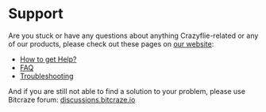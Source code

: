 Support
===

Are you stuck or have any questions about anything Crazyflie-related or any of our products, please check out these pages on [our website](https://www.bitcraze.io/):

* [How to get Help?](https://www.bitcraze.io/support/getting-help/)
* [FAQ](https://www.bitcraze.io/support/f-a-q/)
* [Troubleshooting](https://www.bitcraze.io/support/troubleshooting/)

And if you are still not able to find a solution to your problem, please use Bitcraze forum: [discussions.bitcraze.io](https://discussions.bitcraze.io/)


